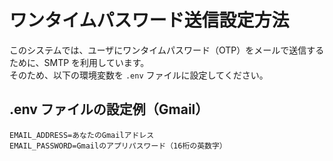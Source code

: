 # ワンタイムパスワード送信設定方法

このシステムでは、ユーザにワンタイムパスワード（OTP）をメールで送信するために、SMTP を利用しています。  
そのため、以下の環境変数を `.env` ファイルに設定してください。

## .env ファイルの設定例（Gmail）

```env
EMAIL_ADDRESS=あなたのGmailアドレス
EMAIL_PASSWORD=Gmailのアプリパスワード（16桁の英数字）